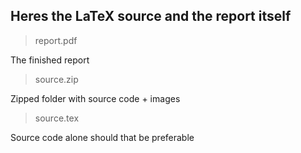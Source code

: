 ## Heres the LaTeX source and the report itself

>report.pdf

The finished report

>source.zip

Zipped folder with source code + images

>source.tex

Source code alone should that be preferable
